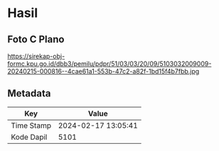 # Hasil

## Foto C Plano

https://sirekap-obj-formc.kpu.go.id/dbb3/pemilu/pdpr/51/03/03/20/09/5103032009009-20240215-000816--4cae61a1-553b-47c2-a82f-1bd15f4b7fbb.jpg


## Metadata

| Key        | Value               |
| ---------- | ------------------- |
| Time Stamp | 2024-02-17 13:05:41 |
| Kode Dapil | 5101                |



